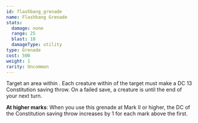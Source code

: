 ```yaml
---
id: flashbang_grenade
name: Flashbang Grenade
stats:
  damage: none
  range: 25
  blast: 10
  damageType: utility
type: Grenade
cost: 500
weight: 1
rarity: Uncommon
---
```

Target an area within <me-distance length="25" />. Each creature within <me-distance length="10" /> of the target must make a DC 13 Constitution saving throw.
On a failed save, a creature is <me-condition id="blinded"/> until the end of your next turn.

__At higher marks__: When you use this grenade at Mark II or higher, the DC of the Constitution saving throw increases
by 1 for each mark above the first.
